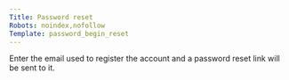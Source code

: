 ```yaml
---
Title: Password reset
Robots: noindex,nofollow
Template: password_begin_reset
---
```


Enter the email used to register the account and a password reset link will be sent to it.
